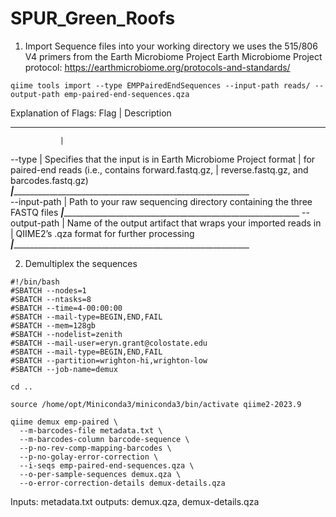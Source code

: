 # SPUR_Green_Roofs
1. Import Sequence files into your working directory
we uses the 515/806 V4 primers from the Earth Microbiome Project
Earth Microbiome Project protocol: https://earthmicrobiome.org/protocols-and-standards/
```
qiime tools import --type EMPPairedEndSequences --input-path reads/ --output-path emp-paired-end-sequences.qza 
```

Explanation of Flags:
Flag		   |	Description
__________________________________________________________________________________________
			   |
--type 		   |	Specifies that the input is in Earth Microbiome Project format 
			   |	for paired-end reads (i.e., contains forward.fastq.gz, 
			   |	reverse.fastq.gz, and barcodes.fastq.gz)
_______________|__________________________________________________________________________							  
--input-path   | Path to your raw sequencing directory containing the three FASTQ files
_______________|__________________________________________________________________________
--output-path  | Name of the output artifact that wraps your imported reads in 
			   | QIIME2’s .qza format for further processing
_______________|__________________________________________________________________________ 

2. Demultiplex the sequences
```
#!/bin/bash
#SBATCH --nodes=1
#SBATCH --ntasks=8
#SBATCH --time=4-00:00:00
#SBATCH --mail-type=BEGIN,END,FAIL
#SBATCH --mem=128gb
#SBATCH --nodelist=zenith
#SBATCH --mail-user=eryn.grant@colostate.edu
#SBATCH --mail-type=BEGIN,END,FAIL
#SBATCH --partition=wrighton-hi,wrighton-low
#SBATCH --job-name=demux

cd ..

source /home/opt/Miniconda3/miniconda3/bin/activate qiime2-2023.9

qiime demux emp-paired \
  --m-barcodes-file metadata.txt \
  --m-barcodes-column barcode-sequence \
  --p-no-rev-comp-mapping-barcodes \
  --p-no-golay-error-correction \
  --i-seqs emp-paired-end-sequences.qza \
  --o-per-sample-sequences demux.qza \
  --o-error-correction-details demux-details.qza
```

Inputs: metadata.txt
outputs: demux.qza, demux-details.qza
